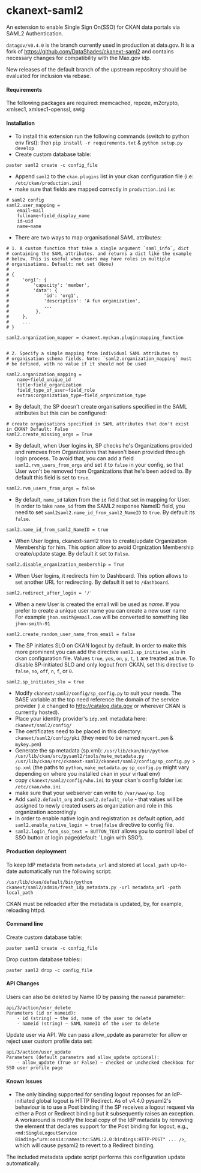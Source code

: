 ckanext-saml2
==============
An extension to enable Single Sign On(SSO) for CKAN data portals via SAML2 Authentication.

`datagov/v0.4.0` is the branch currently used in production at data.gov. It is a fork of https://github.com/DataShades/ckanext-saml2 and contains necessary changes for compatibility with the Max.gov idp.

New releases of the default branch of the upstream repository should be evaluated for inclusion via rebase.

#### Requirements
The following packages are required: memcached, repoze, m2crypto, xmlsec1, xmlsec1-openssl, swig

#### Installation
- To install this extension run the following commands (switch to python env first): then `pip install -r requirements.txt` & `python setup.py develop`
- Create custom database table:

```
paster saml2 create -c config_file
```
- Append `saml2` to the `ckan.plugins` list in your ckan configuration file (i.e: `/etc/ckan/production.ini`)
- make sure that fields are mapped correctly in `production.ini` i.e:
```
# saml2 config
saml2.user_mapping =
    email~mail
    fullname~field_display_name
    id~uid
    name~name

```

- There are two ways to map organisational SAML attributes:
```
# 1. A custom function that take a single argument `saml_info`, dict
# containing the SAML attributes. and returns a dict like the example
# below. This is useful when users may have roles in multiple
# organisations. Default: not set (None)
#
# {
#     'org1': {
#         'capacity': 'member',
#         'data': {
#             'id': 'org1',
#             'description': 'A fun organization',
#             ...
#          },
#     },
#     ...
# }

saml2.organization_mapper = ckanext.myckan.plugin:mapping_function


# 2. Specify a simple mapping from individual SAML attributes to
# organisation schema fields. Note: `saml2.organization_mapping` must
# be defined, with no value if it should not be used

saml2.organization_mapping =
    name~field_unique_id
    title~field_organization
    field_type_of_user~field_role
    extras:organization_type~field_organization_type
```

- By default, the SP doesn't create organisations specified in the SAML attributes but this can be configured:
```
# create organisations specified in SAML attributes that don't exist in CKAN? Default: False
saml2.create_missing_orgs = True
```

- By default, when User logins in, SP checks he's Organizations provided and removes from Organizations that haven't been provided through login process. To avoid that, you can add a field `saml2.rvm_users_from_orgs` and set it to `false` in your config, so that User won't be removed from Organizations that he's been added to. By default this field is set to `true`.
```
saml2.rvm_users_from_orgs = false
```

- By default, `name_id` taken from the `id` field that set in mapping for User. In order to take `name_id` from the SAML2 response NameID field, you need to set `saml2saml2.name_id_from_saml2_NameID` to `true`. By default its `false`.
```
saml2.name_id_from_saml2_NameID = true
```

- When User logins, ckanext-saml2 tries to create/update Organization Membership for him. This option allow to avoid Orgnization Membership create/update stage. By default it set to `False`.
```
saml2.disable_organization_membership = True
```

- When User logins, it redirects him to Dashboard. This option allows to set another URL for redirecting. By default it set to `/dashboard`.
```
saml2.redirect_after_login = '/'
```

- When a new User is created the email will be used as _name_. 
If you prefer to create a unique user name you can create a new user name
For example `jhon.smith@email.com` will be converted to something like `jhon-smith-91`
```
saml2.create_random_user_name_from_email = false
```


- The SP initiates SLO on CKAN logout by default. In order to make this more prominent you can add the directive `saml2.sp_initiates_slo` in ckan configuration file. Values `true`, `yes`, `on`, `y`, `t`, `1` are treated as true. To disable SP-initiated SLO and only logout from CKAN, set this directive to `false`, `no`, `off`, `n`, `f`, or `0`.
```
saml2.sp_initiates_slo = true
```

- Modify `ckanext/saml2/config/sp_config.py` to suit your needs. The BASE variable at the top need reference  the domain of the service provider (i.e changed to http://catalog.data.gov or wherever CKAN is currently hosted).
- Place your identity provider's `idp.xml` metadata here: `ckanext/saml2/config/`
- The certificates need to be placed in this directory: `ckanext/saml2/config/pki` (they need to be named
`mycert.pem` & `mykey.pem`)
- Generate the sp metadata (sp.xml):
`/usr/lib/ckan/bin/python /usr/lib/ckan/src/pysaml2/tools/make_metadata.py /usr/lib/ckan/src/ckanext-saml2/ckanext/saml2/config/sp_config.py > sp.xml` (the paths to `python`, `make_metadata.py` `sp_config.py` might vary depending on where you installed ckan in your virtual env)
- copy `ckanext/saml2/config/who.ini` to your ckan's config folder i.e: `/etc/ckan/who.ini`
- make sure that your webserver can write to `/var/www/sp.log`
- Add `saml2.default_org` and `saml2.default_role` - that values will be assigned to newly created users as organization and role in this organization accordingly
- In order to enable native login and registration as default option, add `saml2.enable_native_login = true|false` directive to config file.
- `saml2.login_form_sso_text = BUTTON_TEXT` allows you to controll label of SSO button at login page(default: 'Login with SSO').

#### Production deployment

To keep IdP metadata from `metadata_url` and stored at `local_path`
up-to-date automatically run the following script:
```
/usr/lib/ckan/default/bin/python ckanext/saml2/admin/fresh_idp_metadata.py -url metadata_url -path local_path
```
CKAN must be reloaded after the metadata is updated, by, for example, reloading httpd.


#### Command line

Create custom database table:
```
paster saml2 create -c config_file
```

Drop custom database tables::
```
paster saml2 drop -c config_file
```

#### API Changes

Users can also be deleted by Name ID by passing the `nameid` parameter:

    api/3/action/user_delete
    Parameters (id or nameid):
        - id (string) – the id, name of the user to delete
        - nameid (string) – SAML NameID of the user to delete

Update user via API. We can pass allow_update as parameter for allow or reject user custom profile data set:

    api/3/action/user_update
    Parameters (default parametrs and allow_update optional):
        - allow_update (True or False) – checked or unchecked checkbox for SSO user profile page

#### Known Issues

- The only binding supported for sending logout reponses for an IdP-initiated global logout is HTTP Redirect. As of v4.4.0 pysaml2's behaviour is to use a Post binding if the SP receives a logout request via either a Post or Redirect binding but it subsequently raises an exception. A workaround is modify the local copy of the IdP metadata by removing the element that declares support for the Post binding for logout, e.g., `<md:SingleLogoutService Binding="urn:oasis:names:tc:SAML:2.0:bindings:HTTP-POST" ... />`, which will cause pysaml2 to revert to a Redirect binding.

The included metadata update script performs this configuration update automatically.
